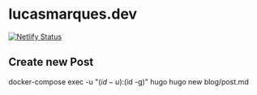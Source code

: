 # lucasmarques.dev

[![Netlify Status](https://api.netlify.com/api/v1/badges/9d29212c-7650-4833-a59e-486bc10194e5/deploy-status)](https://app.netlify.com/sites/lucasmarques-dev/deploys)

## Create new Post

docker-compose exec -u "$(id -u):$(id -g)" hugo hugo new blog/post.md
